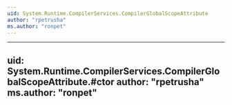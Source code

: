 ```yaml
---
uid: System.Runtime.CompilerServices.CompilerGlobalScopeAttribute
author: "rpetrusha"
ms.author: "ronpet"
---
```


---
uid: System.Runtime.CompilerServices.CompilerGlobalScopeAttribute.#ctor
author: "rpetrusha"
ms.author: "ronpet"
---
